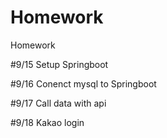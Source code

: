 # Homework
Homework

#9/15
Setup Springboot

#9/16
Conenct mysql to Springboot

#9/17
Call data with api

#9/18
Kakao login
